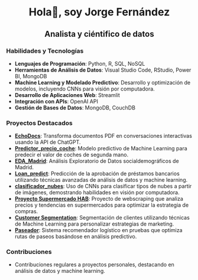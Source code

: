 <div align="center">
  
# Hola👋, soy Jorge Fernández

</div>

<div align="center">

## Analista y ciéntifico de datos

</div>

### Habilidades y Tecnologías
- **Lenguajes de Programación**: Python, R, SQL, NoSQL
- **Herramientas de Análisis de Datos**: Visual Studio Code, RStudio, Power BI, MongoDB
- **Machine Learning y Modelado Predictivo**: Desarrollo y optimización de modelos, incluyendo CNNs para visión por computadora.
- **Desarrollo de Aplicaciones Web**: Streamlit
- **Integración con APIs**: OpenAI API
- **Gestión de Bases de Datos**: MongoDB, CouchDB

### Proyectos Destacados
- **[EchoDocs](https://github.com/joferte84/EchoDocs)**: Transforma documentos PDF en conversaciones interactivas usando la API de ChatGPT.
- **[Predictor_precio_coche](https://github.com/joferte84/Predictor_precio_coche)**: Modelo predictivo de Machine Learning para predecir el valor de coches de segunda mano.
- **[EDA_Madrid](https://github.com/joferte84/EDA_Madrid)**: Análisis Exploratorio de Datos socialdemográficos de Madrid.
- **[Loan_predict](https://github.com/joferte84/Loan_predict)**: Predicción de la aprobación de préstamos bancarios utilizando técnicas avanzadas de análisis de datos y machine learning.
- **[clasificador_nubes](https://github.com/joferte84/clasificador_nubes)**: Uso de CNNs para clasificar tipos de nubes a partir de imágenes, demostrando habilidades en visión por computadora.
- **[Proyecto Supermercado HAB](https://github.com/joferte84/proyecto-supermercado-HAB)**: Proyecto de webscraping que analiza precios y tendencias en supermercados para optimizar la estrategia de compras.
- **[Customer Segmentation](https://github.com/joferte84/customer_segmentation)**: Segmentación de clientes utilizando técnicas de Machine Learning para personalizar estrategias de marketing.
- **[Paseador](https://github.com/joferte84/paseador)**: Sistema recomendador logístico en pruebas que optimiza rutas de paseos basándose en análisis predictivo.

### Contribuciones
- Contribuciones regulares a proyectos personales, destacando en análisis de datos y machine learning.


